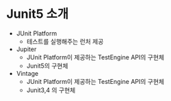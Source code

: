 # Junit5 소개
- JUnit Platform
  - 테스트를 실행해주는 런처 제공
- Jupiter
  - JUnit Platform이 제공하는 TestEngine API의 구현체
  - Junit5의 구현체
- Vintage
  - JUnit Platform이 제공하는 TestEngine API의 구현체
  - Junit3,4 의 구현체

